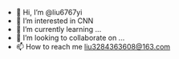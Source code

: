 - 👋 Hi, I’m @liu6767yi
- 👀 I’m interested in CNN
- 🌱 I’m currently learning ...
- 💞️ I’m looking to collaborate on ...
- 📫 How to reach me liu3284363608@163.com

<!---
liu6767yi/liu6767yi is a ✨ special ✨ repository because its `README.md` (this file) appears on your GitHub profile.
You can click the Preview link to take a look at your changes.
--->
